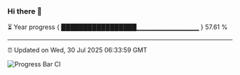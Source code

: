 ### Hi there 👋

⏳ Year progress { █████████████████▁▁▁▁▁▁▁▁▁▁▁▁▁ } 57.61 %

---

⏰ Updated on Wed, 30 Jul 2025 06:33:59 GMT

![Progress Bar CI](https://github.com/liununu/liununu/workflows/Progress%20Bar%20CI/badge.svg)
